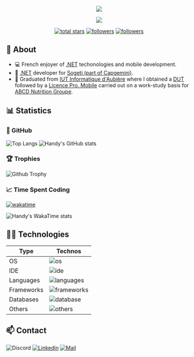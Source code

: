 <p align="center">
  <img src="https://readme-typing-svg.demolab.com?size=30&duration=2000&pause=10000&color=A0A0A0&center=true&vCenter=true&width=600&font=Fira%20Code&lines=%F0%9F%91%8B+Hi,+I'm+Valentin+Clergue+%F0%9F%91%A8%E2%80%8D%F0%9F%8E%93"/>
</p>

<p align="center">
  <img src="https://readme-typing-svg.demolab.com/?font=Fira%20Code&center=true&width=640&color=A0A0A0&vCenter=true&pause=1000&duration=3000&size=22&lines=.NET%20backend%20developer;Passionate%20about%20software%20engineering;And%20also%20an%20harcore%20multiplayer%20gamer"/>
</p>

<p align="center">
  <a href="https://github.com/HandyS11?tab=repositories&sort=stargazers">
    <img alt="total stars" title="Total stars on GitHub" src="https://custom-icon-badges.demolab.com/github/stars/HandyS11?color=55960c&style=for-the-badge&labelColor=488207&logo=star"/></a>
  <a href="https://github.com/HandyS11?tab=followers">
    <img alt="followers" title="Follow me on Github" src="https://custom-icon-badges.demolab.com/github/followers/HandyS11?color=236ad3&labelColor=1155ba&style=for-the-badge&logo=person-add&label=Follow&logoColor=white"/></a>
  <a href="#">
    <img alt="followers" title="Total number of views for my profile" src="https://komarev.com/ghpvc/?username=HandyS11&style=for-the-badge&logo=person-add"/></a>
</p>

## 🚀 About

* 💻 French enjoyer of [.NET](https://learn.microsoft.com/en-us/dotnet/) techonologies and mobile development.
* 💼 [.NET](https://learn.microsoft.com/en-us/dotnet/) developer for [Sogeti (part of Capgemini)](https://www.sogeti.com).
* 🏫 Graduated from [IUT Informatique d'Aubière](https://www.uca.fr/formation/nos-formations/catalogue-des-formations/but-informatique-clermont) where I obtained a [DUT](https://fr.wikipedia.org/wiki/Diplôme_universitaire_de_technologie) followed by a [Licence Pro. Mobile](https://iut.uca.fr/formations/lp-developpement-dapplications-pour-plateformes-mobiles) carried out on a work-study basis for [ABCD Nutrition Groupe](https://abcdnutrition.com).

## 📊 Statistics

### 🧮 GitHub

![Top Langs](https://github-readme-stats.vercel.app/api/top-langs?username=HandyS11&layout=compact&langs_count=12&size_weight=0&theme=transparent&count_weight=0.9&count_private=true&hide=dockerfile,shell,html,css,php,objective-c,hack,qmake,batchfile,qml)
![Handy's GitHub stats](https://github-readme-stats.vercel.app/api?username=HandyS11&show_icons=true&theme=transparent&number_format=short&include_all_commits=true&show=prs_merged)

### 🏆 Trophies

![Github Trophy](https://github-profile-trophy.vercel.app/?username=HandyS11&theme=onedark&row=1&margin-w=22&no-bg=true)

### 📈 Time Spent Coding

[![wakatime](https://wakatime.com/badge/user/018cd6b5-7e82-45dd-b495-2262304c8002.svg)](https://wakatime.com/@HandyS11)

![Handy's WakaTime stats](https://github-readme-stats.vercel.app/api/wakatime?username=HandyS11&layout=compact&custom_title=WakaTime%20Stats%20(since%2005/01/2024)&langs_count=20&hide=binary,other,ini,csproj,solution%20file,shproj)

## 👨‍💻 Technologies

| Type | Technos |
| -- | -- |
| OS | ![os](https://skillicons.dev/icons?i=windows,ubuntu,debian) |
| IDE | ![ide](https://skillicons.dev/icons?i=vscode,visualstudio,rider,idea,androidstudio) |
| Languages | ![languages](https://skillicons.dev/icons?i=cs,java,ts,js,python) |
| Frameworks | ![frameworks](https://skillicons.dev/icons?i=dotnet,flutter,react,adonis,bootstrap) |
| Databases | ![database](https://skillicons.dev/icons?i=mysql,postgres,sqlite,mongo) |
| Others | ![others](https://skillicons.dev/icons?i=md,docker,postman,azure,cloudflare,bash,github,gitlab,git&perline=5) |

## 📫 Contact

![Discord](https://img.shields.io/badge/@handys11-blue?logo=discord&logoColor=white&style=for-the-badge)
[![Linkedin](https://img.shields.io/badge/linkedin-blue?logo=Llnkedin&logoColor=white&style=for-the-badge)](https://www.linkedin.com/in/valentin-clergue)
[![Mail](https://img.shields.io/badge/Mail-blue?logo=gmail&logoColor=white&style=for-the-badge)](mailto:valentin-clergue@orange.fr)
